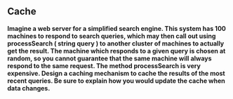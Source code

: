 ## Cache
**Imagine a web server for a simplified search engine. This system has 100 machines to
respond to search queries, which may then call out using processSearch ( string query )
to another cluster of machines to actually get the result. The machine which responds to
a given query is chosen at random, so you cannot guarantee that the same machine will always respond to
the same request. The method processSearch is very expensive. Design a caching mechanism
to cache the results of the most recent queries. Be sure to explain how you would update the cache
when data changes.**